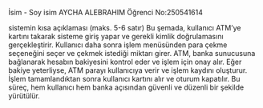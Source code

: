 İsim - Soy isim AYCHA ALEBRAHIM
Öğrenci No:250541614

sistemin kısa açıklaması (maks. 5-6 satır)
Bu şemada, kullanıcı ATM’ye kartını takarak sisteme giriş yapar ve gerekli kimlik doğrulamasını gerçekleştirir. Kullanıcı daha sonra işlem menüsünden para çekme seçeneğini seçer ve çekmek istediği miktarı girer. ATM, banka sunucusuna bağlanarak hesabın bakiyesini kontrol eder ve işlem için onay alır. Eğer bakiye yeterliyse, ATM parayı kullanıcıya verir ve işlem kaydını oluşturur. İşlem tamamlandıktan sonra kullanıcı kartını alır ve oturum kapatılır. Bu süreç, hem kullanıcı hem banka açısından güvenli ve düzenli bir şekilde yürütülür.
